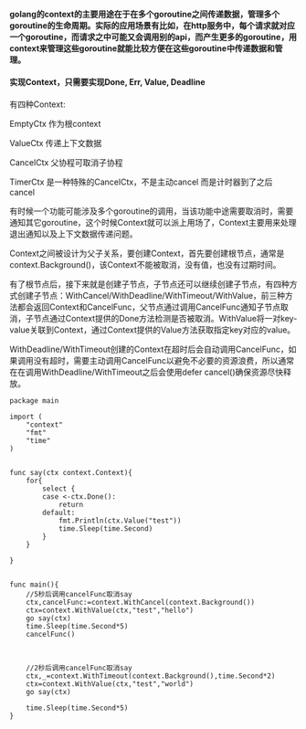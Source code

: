 #### golang的context的主要用途在于在多个goroutine之间传递数据，管理多个goroutine的生命周期。实际的应用场景有比如，在http服务中，每个请求就对应一个goroutine，而请求之中可能又会调用别的api，而产生更多的goroutine，用context来管理这些goroutine就能比较方便在这些goroutine中传递数据和管理。


#### 实现Context，只需要实现Done, Err, Value, Deadline

有四种Context:

EmptyCtx  作为根context

ValueCtx  传递上下文数据

CancelCtx  父协程可取消子协程

TimerCtx  是一种特殊的CancelCtx，不是主动cancel 而是计时器到了之后cancel



有时候一个功能可能涉及多个goroutine的调用，当该功能中途需要取消时，需要通知其它goroutine，这个时候Context就可以派上用场了，Context主要用来处理退出通知以及上下文数据传递问题。

Context之间被设计为父子关系，要创建Context，首先要创建根节点，通常是context.Background()，该Context不能被取消，没有值，也没有过期时间。

有了根节点后，接下来就是创建子节点，子节点还可以继续创建子节点，有四种方式创建子节点：WithCancel/WithDeadline/WithTimeout/WithValue，前三种方法都会返回Context和CancelFunc，父节点通过调用CancelFunc通知子节点取消，子节点通过Context提供的Done方法检测是否被取消。WithValue将一对key-value关联到Context，通过Context提供的Value方法获取指定key对应的value。

WithDeadline/WithTimeout创建的Context在超时后会自动调用CancelFunc，如果调用没有超时，需要主动调用CancelFunc以避免不必要的资源浪费，所以通常在在调用WithDeadline/WithTimeout之后会使用defer cancel()确保资源尽快释放。

```golang
package main

import (
    "context"
    "fmt"
    "time"
)


func say(ctx context.Context){
    for{
        select {
        case <-ctx.Done():
            return
        default:
            fmt.Println(ctx.Value("test"))
            time.Sleep(time.Second)
        }
    }

}


func main(){
    //5秒后调用cancelFunc取消say
    ctx,cancelFunc:=context.WithCancel(context.Background())
    ctx=context.WithValue(ctx,"test","hello")
    go say(ctx)
    time.Sleep(time.Second*5)
    cancelFunc()



    //2秒后调用cancelFunc取消say
    ctx,_=context.WithTimeout(context.Background(),time.Second*2)
    ctx=context.WithValue(ctx,"test","world")
    go say(ctx)

    time.Sleep(time.Second*5)
}
```
